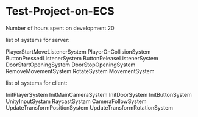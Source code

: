 # Test-Project-on-ECS
Number of hours spent on development 20

list of systems for server:

PlayerStartMoveListenerSystem
PlayerOnCollisionSystem
ButtonPressedListenerSystem
ButtonReleaseListenerSystem
DoorStartOpeningSystem
DoorStopOpeningSystem
RemoveMovementSystem
RotateSystem
MovementSystem

list of systems for client:

InitPlayerSystem
InitMainCameraSystem
InitDoorSystem
InitButtonSystem
UnityInputSystam
RaycastSystam
CameraFollowSystem
UpdateTransformPositionSystem
UpdateTransformRotationSystem
